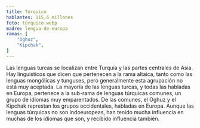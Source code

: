 ```yaml
---
title: Túrquico
hablantes: 115,6 millones
foto: túrquico.webp
madre: lengua-de-europa
ramas: [
    "Oghuz",
    "Kipchak",
]
---
```


Las lenguas turcas se localizan entre Turquía y las partes centrales de Asia. Hay linguisticos que dicen que pertenecen a la rama altaica, tanto como las lenguas mongólicas y tunguses, pero generalmente esta agrupación no está muy aceptada. La mayoría de las lenguas turcas, y todas las habladas en Europa, pertenece a la sub-rama de lenguas túrquicas comunes, un grupo de idiomas muy emparentados. De las comunes, el Oghuz y el Kipchak represtan los grupos occidentales, habladas en Europa. Aunque las lenguas túrquicas no son indoeuropeas, han tenido mucha influencia en muchas de los idiomas que son, y recibido influencia también.